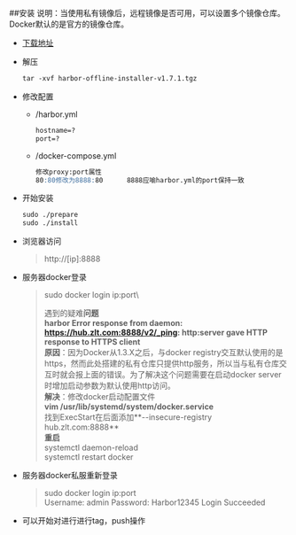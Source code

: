 ##安装
说明：当使用私有镜像后，远程镜像是否可用，可以设置多个镜像仓库。Docker默认的是官方的镜像仓库。
+ [下载地址](https://github.com/goharbor/harbor)
+ 解压
  ~~~markdown
  tar -xvf harbor-offline-installer-v1.7.1.tgz
  ~~~
+ 修改配置
  + /harbor.yml
    ~~~markdown
    hostname=?
    port=?
    ~~~
  + /docker-compose.yml
    ~~~markdown
    修改proxy:port属性
    80:80修改为8888:80      8888应喻harbor.yml的port保持一致
    ~~~
+ 开始安装
  ~~~markdown
  sudo ./prepare
  sudo ./install
  ~~~
+ 浏览器访问
  > http://[ip]:8888
+ 服务器docker登录
  > sudo docker login ip:port\
  >
  > 遇到的疑难**问题**\
  > **harbor Error response from daemon: https://hub.zlt.com:8888/v2/_ping: http:server gave HTTP response to HTTPS client** \
  >  **原因**：因为Docker从1.3.X之后，与docker registry交互默认使用的是https，然而此处搭建的私有仓库只提供http服务，所以当与私有仓库交互时就会报上面的错误。为了解决这个问题需要在启动docker server时增加启动参数为默认使用http访问。\
  >  **解决**：修改docker启动配置文件\
  > **vim /usr/lib/systemd/system/docker.service**\
  > 找到ExecStart在后面添加**--insecure-registry hub.zlt.com:8888**\
  > **重启**\
  > systemctl daemon-reload \
  > systemctl restart docker

+ 服务器docker私服重新登录
  > sudo docker login ip:port\
  > Username: admin
  > Password: Harbor12345
  > Login Succeeded
+ 可以开始对进行进行tag，push操作
